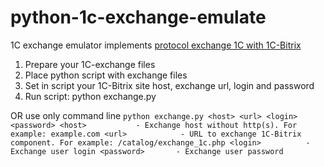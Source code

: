 # python-1c-exchange-emulate

1C exchange emulator implements [protocol exchange 1C with 1C-Bitrix](http://v8.1c.ru/edi/edi_stnd/131/)

1. Prepare your 1C-exchange files
2. Place python script with exchange files
3. Set in script your 1C-Bitrix site host, exchange url, login and password
4. Run script: python exchange.py

OR use only command line
`python exchange.py <host> <url> <login> <password>
        <host>           - Exchange host without http(s). For example: example.com
        <url>            - URL to exchange 1C-Bitrix component. For example: /catalog/exchange_1c.php
        <login>          - Exchange user login
        <password>       - Exchange user password
`